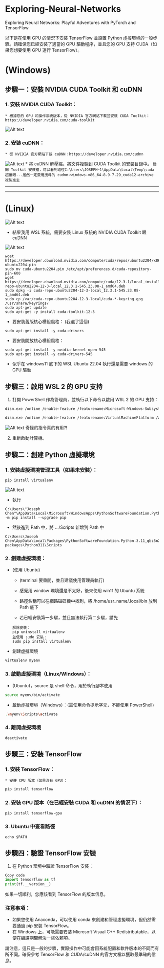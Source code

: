 # Exploring-Neural-Networks
Exploring Neural Networks: Playful Adventures with PyTorch and TensorFlow


以下是在使用 GPU 的情況下安裝 TensorFlow 並設置 Python 虛擬環境的一般步驟。請確保您已經安裝了適當的 GPU 驅動程序，並且您的 GPU 支持 CUDA（如果您想要使用 GPU 運行 TensorFlow）。

# (Windows)
## 步驟一：安裝 NVIDIA CUDA Toolkit 和 cuDNN
### 1. 安裝 NVIDIA CUDA Toolkit：
    * 根據您的 GPU 和操作系統版本，從 NVIDIA 官方網站下載並安裝 CUDA Toolkit：https://developer.nvidia.com/cuda-toolkit

![Alt text](image.png)
### 2. 安裝 cuDNN：
    * 從 NVIDIA 官方網站下載 cuDNN：https://developer.nvidia.com/cudnn
![Alt text](image-1.png)
    * 將 cuDNN 解壓縮，將文件複製到 CUDA Toolkit 的安裝目錄中。
    ```
    點開 Toolkit 安裝檔，可以看到路徑C:\Users\JOSEPH~1\AppData\Local\Temp\cuda
    超傻眼...居然一定要用搜尋的
    cudnn-windows-x86_64-8.9.7.29_cuda12-archive
    複製進去
    ```



---
---

# (Linux)
![Alt text](image-3.png)
* 結果我用 WSL 系統，需要安裝 Linux 系統的 NVIDIA CUDA Toolkit 跟 cuDNN

![Alt text](image-4.png)

```
wget https://developer.download.nvidia.com/compute/cuda/repos/ubuntu2204/x86_64/cuda-ubuntu2204.pin
sudo mv cuda-ubuntu2204.pin /etc/apt/preferences.d/cuda-repository-pin-600
wget https://developer.download.nvidia.com/compute/cuda/12.3.1/local_installers/cuda-repo-ubuntu2204-12-3-local_12.3.1-545.23.08-1_amd64.deb
sudo dpkg -i cuda-repo-ubuntu2204-12-3-local_12.3.1-545.23.08-1_amd64.deb
sudo cp /var/cuda-repo-ubuntu2204-12-3-local/cuda-*-keyring.gpg /usr/share/keyrings/
sudo apt-get update
sudo apt-get -y install cuda-toolkit-12-3
```
* 要安裝舊版核心模組風格：
(我選了這個)
```
sudo apt-get install -y cuda-drivers
```
* 要安裝開放核心模組風格：
```
sudo apt-get install -y nvidia-kernel-open-545
sudo apt-get install -y cuda-drivers-545

```

* 似乎在 windows11 底下的 WSL Ubuntu 22.04 執行還是需要 windows 的 GPU 驅動

## 步驟三：啟用 WSL 2 的 GPU 支持
1. 打開 PowerShell 作為管理員，並執行以下命令以啟用 WSL 2 的 GPU 支持：

```bash
dism.exe /online /enable-feature /featurename:Microsoft-Windows-Subsystem-Linux /all /norestart

dism.exe /online /enable-feature /featurename:VirtualMachinePlatform /all /norestart
```
![Alt text](image-5.png)
奇怪的指令真的有用?!

2. 重新啟動計算機。


## 步驟二：創建 Python 虛擬環境
### 1. 安裝虛擬環境管理工具（如果未安裝）：

```bash
pip install virtualenv
```
![Alt text](image-2.png)

* 執行
```
C:\Users\"Joseph Chen"\AppData\Local\Microsoft\WindowsApps\PythonSoftwareFoundation.Python.3.11_qbz5n2kfra8p0\python.exe -m pip install --upgrade pip
```
* 然後進到 Path 中，將 .../Scripts 新增到 Path 中
```
C:\Users\Joseph Chen\AppData\Local\Packages\PythonSoftwareFoundation.Python.3.11_qbz5n2kfra8p0\LocalCache\local-packages\Python311\Scripts
```

### 2. 創建虛擬環境：
* (使用 Ubuntu)
    * (terminal 要重開，並且建議使用管理員執行)
    * 感覺用 window 環境還是不太好，後來使用 win11 的 Ubuntu 系統
    *  路徑名稱可以在網路磁碟機中找到，將 /home/usr_name/.local/bin 放到 Path 底下

    * 若已經安裝第一步驟，並且無法執行第二步驟，請先
    ```
    解除安裝：
    pip uninstall virtualenv
    並使用 sudo 安裝：
    sudo pip install virtualenv
    ```
* 創建虛擬環境
```bash
virtualenv myenv
```
### 3. 啟動虛擬環境（Linux/Windows）：
* (Ubuntu)，source 是 shell 命令，用於執行腳本使用
```bash
source myenv/bin/activate
```
* 啟動虛擬環境（Windows）：(需使用命令提示字元，不能使用 PowerShell)
```bash
.\myenv\Scripts\activate
```

### 4. 離開虛擬環境
```
deactivate
```

## 步驟三：安裝 TensorFlow
### 1. 安裝 TensorFlow：
    * 安裝 CPU 版本（如果沒有 GPU）：

```bash
pip install tensorflow
```

### 2. 安裝 GPU 版本（在已經安裝 CUDA 和 cuDNN 的情況下）：

```bash
pip install tensorflow-gpu
```

### 3. Ubuntu 中查看路徑
```
echo $PATH
```

## 步驟四：驗證 TensorFlow 安裝
1. 在 Python 環境中驗證 TensorFlow 安裝：

```python
Copy code
import tensorflow as tf
print(tf.__version__)
```
如果一切順利，您應該看到 TensorFlow 的版本信息。

### 注意事項：
* 如果您使用 Anaconda，可以使用 conda 來創建和管理虛擬環境，但仍然需要通過 pip 安裝 TensorFlow。
* 在 Windows 上，可能需要安裝 Microsoft Visual C++ Redistributable，以便在編譯期間解決一些依賴項。

請注意，這只是一般的步驟，實際操作中可能會因系統配置和軟件版本的不同而有所不同。確保參考 TensorFlow 和 CUDA/cuDNN 的官方文檔以獲取最準確的信息。

